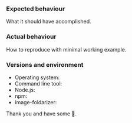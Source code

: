 ### Expected behaviour

What it should have accomplished.

### Actual behaviour

How to reproduce with minimal working example.

### Versions and environment

 * Operating system:
 * Command line tool:
 * Node.js:
 * npm:
 * image-foldarizer:

Thank you and have some :sake:.
